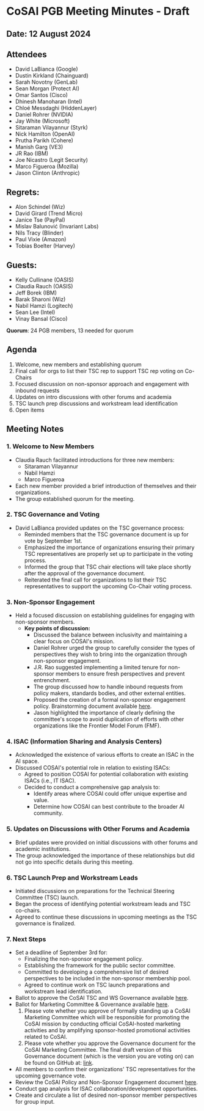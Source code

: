 # CoSAI PGB Meeting Minutes - Draft

## Date: 12 August 2024

## Attendees
- David LaBianca (Google)
- Dustin Kirkland (Chainguard)
- Sarah Novotny (GenLab)
- Sean Morgan (Protect AI)
- Omar Santos (Cisco)
- Dhinesh Manoharan (Intel)
- Chloé Messdaghi (HiddenLayer)
- Daniel Rohrer (NVIDIA)
- Jay White (Microsoft)
- Sitaraman Vilayannur (Styrk)
- Nick Hamilton (OpenAI)
- Prutha Parikh (Cohere)
- Manish Garg (VE3)
- JR Rao (IBM)
- Joe Nicastro (Legit Security)
- Marco Figueroa (Mozilla)
- Jason Clinton (Anthropic)

## Regrets:
- Alon Schindel (Wiz)
- David Girard (Trend Micro)
- Janice Tse (PayPal)
- Mislav Balunović (Invariant Labs)
- Nils Tracy (Blinder)
- Paul Vixie (Amazon)
- Tobias Boelter (Harvey)

## Guests:
- Kelly Cullinane (OASIS)
- Claudia Rauch (OASIS)
- Jeff Borek (IBM)
- Barak Sharoni (Wiz)
- Nabil Hamzi (Logitech)
- Sean Lee (Intel)
- Vinay Bansal (Cisco)

**Quorum**:  24 PGB members, 13 needed for quorum


## Agenda
1. Welcome, new members and establishing quorum
2. Final call for orgs to list their TSC rep to support TSC rep voting on Co-Chairs
3. Focused discussion on non-sponsor approach and engagement with inbound requests
4. Updates on intro discussions with other forums and academia
5. TSC launch prep discussions and workstream lead identification
6. Open items

## Meeting Notes

### 1. Welcome to New Members
- Claudia Rauch facilitated introductions for three new members:
  - Sitaraman Vilayannur
  - Nabil Hamzi
  - Marco Figueroa
- Each new member provided a brief introduction of themselves and their organizations.
- The group established quorum for the meeting.

### 2. TSC Governance and Voting
- David LaBianca provided updates on the TSC governance process:
  - Reminded members that the TSC governance document is up for vote by September 1st.
  - Emphasized the importance of organizations ensuring their primary TSC representatives are properly set up to participate in the voting process.
  - Informed the group that TSC chair elections will take place shortly after the approval of the governance document.
  - Reiterated the final call for organizations to list their TSC representatives to support the upcoming Co-Chair voting process.

### 3. Non-Sponsor Engagement
- Held a focused discussion on establishing guidelines for engaging with non-sponsor members.
  - **Key points of discussion:**
    - Discussed the balance between inclusivity and maintaining a clear focus on COSAI's mission.
    - Daniel Rohrer urged the group to carefully consider the types of perspectives they wish to bring into the organization through non-sponsor engagement.
    - J.R. Rao suggested implementing a limited tenure for non-sponsor members to ensure fresh perspectives and prevent entrenchment.
    - The group discussed how to handle inbound requests from policy makers, standards bodies, and other external entities.
    - Proposed the creation of a formal non-sponsor engagement policy. Brainstorming document available [here](https://docs.google.com/document/d/1U-KYxTQIbd5YLUpPNik894f-PVVlUmwHEEmbEqWXzfo/edit?usp=sharing).
    - Jason highlighted the importance of clearly defining the committee's scope to avoid duplication of efforts with other organizations like the Frontier Model Forum (FMF).

### 4. ISAC (Information Sharing and Analysis Centers)
- Acknowledged the existence of various efforts to create an ISAC in the AI space.
- Discussed COSAI's potential role in relation to existing ISACs:
  - Agreed to position COSAI for potential collaboration with existing ISACs (i.e., IT ISAC).
  - Decided to conduct a comprehensive gap analysis to:
    - Identify areas where COSAI could offer unique expertise and value.
    - Determine how COSAI can best contribute to the broader AI community.

### 5. Updates on Discussions with Other Forums and Academia
- Brief updates were provided on initial discussions with other forums and academic institutions.
- The group acknowledged the importance of these relationships but did not go into specific details during this meeting.

### 6. TSC Launch Prep and Workstream Leads
- Initiated discussions on preparations for the Technical Steering Committee (TSC) launch.
- Began the process of identifying potential workstream leads and TSC co-chairs.
- Agreed to continue these discussions in upcoming meetings as the TSC governance is finalized.

### 7. Next Steps
- Set a deadline of September 3rd for:
  - Finalizing the non-sponsor engagement policy.
  - Establishing the framework for the public sector committee.
  - Committed to developing a comprehensive list of desired perspectives to be included in the non-sponsor membership pool.
  - Agreed to continue work on TSC launch preparations and workstream lead identification.
- Ballot to approve the CoSAI TSC and WS Governance available [here](https://lists.oasis-open-projects.org/g/cosai-pgb/message/139).
- Ballot for Marketing Committee & Governance available [here](https://lists.oasis-open-projects.org/g/cosai-pgb/message/140).
  1. Please vote whether you approve of formally standing up a CoSAI Marketing Committee which will be responsible for promoting the CoSAI mission by conducting official CoSAI-hosted marketing activities and by amplifying sponsor-hosted promotional activities related to CoSAI.
  2. Please vote whether you approve the Governance document for the CoSAI Marketing Committee. The final draft version of this Governance document (which is the version you are voting on) can be found on GitHub at: [link](https://github.com/cosai-oasis/oasis-open-project/blob/main/MARKETING-COMMITTEE-GUIDELINES-draft.md).
- All members to confirm their organizations' TSC representatives for the upcoming governance vote.
- Review the CoSAI Policy and Non-Sponsor Engagement document [here](https://docs.google.com/document/d/1U-KYxTQIbd5YLUpPNik894f-PVVlUmwHEEmbEqWXzfo/edit?usp=sharing).
- Conduct gap analysis for ISAC collaboration/development opportunities.
- Create and circulate a list of desired non-sponsor member perspectives for group input.
